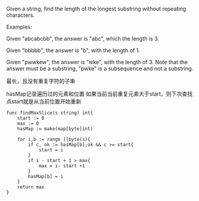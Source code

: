 Given a string, find the length of the longest substring without repeating characters.

Examples:

Given "abcabcbb", the answer is "abc", which the length is 3.

Given "bbbbb", the answer is "b", with the length of 1.

Given "pwwkew", the answer is "wke", with the length of 3. Note that the answer must be a substring, "pwke" is a subsequence and not a substring.

最长，且没有重复字符的子串


hasMap记录遍历过的元素和位置
如果当前当前重复元素大于start，则下次查找点start就是从当前位置开始重新
```
func findMaxSlice(s string) int{
	start := 0
	max := 0
	hasMap := make(map[byte]int)

	for i,b := range []byte(s){
		if c, ok := hasMap[b];ok && c >= start{
			start = i
		}
		if i - start + 1 > max{
			max = i- start +1
		}
		hasMap[b] = i
	}
	return max
}
```
